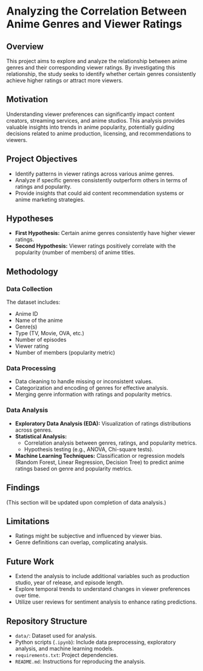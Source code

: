 # Analyzing the Correlation Between Anime Genres and Viewer Ratings

## Overview
This project aims to explore and analyze the relationship between anime genres and their corresponding viewer ratings. By investigating this relationship, the study seeks to identify whether certain genres consistently achieve higher ratings or attract more viewers.

## Motivation
Understanding viewer preferences can significantly impact content creators, streaming services, and anime studios. This analysis provides valuable insights into trends in anime popularity, potentially guiding decisions related to anime production, licensing, and recommendations to viewers.

## Project Objectives
- Identify patterns in viewer ratings across various anime genres.
- Analyze if specific genres consistently outperform others in terms of ratings and popularity.
- Provide insights that could aid content recommendation systems or anime marketing strategies.

## Hypotheses
- **First Hypothesis:** Certain anime genres consistently have higher viewer ratings.
- **Second Hypothesis:** Viewer ratings positively correlate with the popularity (number of members) of anime titles.

## Methodology

### Data Collection
The dataset includes:
- Anime ID
- Name of the anime
- Genre(s)
- Type (TV, Movie, OVA, etc.)
- Number of episodes
- Viewer rating
- Number of members (popularity metric)

### Data Processing
- Data cleaning to handle missing or inconsistent values.
- Categorization and encoding of genres for effective analysis.
- Merging genre information with ratings and popularity metrics.

### Data Analysis
- **Exploratory Data Analysis (EDA):** Visualization of ratings distributions across genres.
- **Statistical Analysis:**
  - Correlation analysis between genres, ratings, and popularity metrics.
  - Hypothesis testing (e.g., ANOVA, Chi-square tests).
- **Machine Learning Techniques:** Classification or regression models (Random Forest, Linear Regression, Decision Tree) to predict anime ratings based on genre and popularity metrics.

## Findings
(This section will be updated upon completion of data analysis.)

## Limitations
- Ratings might be subjective and influenced by viewer bias.
- Genre definitions can overlap, complicating analysis.

## Future Work
- Extend the analysis to include additional variables such as production studio, year of release, and episode length.
- Explore temporal trends to understand changes in viewer preferences over time.
- Utilize user reviews for sentiment analysis to enhance rating predictions.

## Repository Structure
- `data/`: Dataset used for analysis.
- Python scripts (`.ipynb`): Include data preprocessing, exploratory analysis, and machine learning models.
- `requirements.txt`: Project dependencies.
- `README.md`: Instructions for reproducing the analysis.
